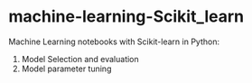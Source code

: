 # machine-learning-Scikit_learn
Machine Learning notebooks with Scikit-learn in Python:
1. Model Selection and evaluation
2. Model parameter tuning

